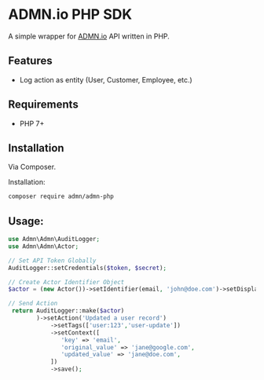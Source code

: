 # ADMN.io PHP SDK

A simple wrapper for [ADMN.io](https://admn.io) API written in PHP.

## Features

- Log action as entity (User, Customer, Employee, etc.)

## Requirements

- PHP 7+

## Installation

Via Composer.

Installation:

```bash 
composer require admn/admn-php
```

## Usage:

```php
use Admn\Admn\AuditLogger;
use Admn\Admn\Actor;

// Set API Token Globally
AuditLogger::setCredentials($token, $secret);

// Create Actor Identifier Object
$actor = (new Actor())->setIdentifier(email, 'john@doe.com')->setDisplay('John Doe';

// Send Action
 return AuditLogger::make($actor)
        )->setAction('Updated a user record')
            ->setTags(['user:123','user-update'])
            ->setContext([
               'key' => 'email',
               'original_value' => 'jane@google.com',
               'updated_value' => 'jane@doe.com',
            ])
            ->save();
```
